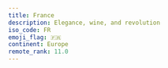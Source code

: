 ```yaml
---
title: France
description: Elegance, wine, and revolution
iso_code: FR
emoji_flag: 🇫🇷
continent: Europe
remote_rank: 11.0
---
```

